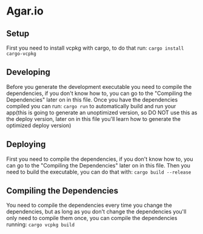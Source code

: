 # Agar.io

## Setup
First you need to install vcpkg with cargo, to do that run: `cargo install cargo-vcpkg`

## Developing
Before you generate the development executable you need to compile the dependencies, if you don't know how to, you can go to the "Compiling the Dependencies" later on in this file.
Once you have the dependencies compiled you can run: `cargo run` to automatically build and run your app(this is going to generate an unoptimized version, so DO NOT use this as the deploy version, later on in this file you'll learn how to generate the optimized deploy version)

## Deploying
First you need to compile the dependencies, if you don't know how to, you can go to the "Compiling the Dependencies" later on in this file. 
Then you need to build the executable, you can do that with: `cargo build --release`

## Compiling the Dependencies
You need to compile the dependencies every time you change the dependencies, but as long as you don't change the dependencies you'll only need to compile them once, you can compile the dependencies running: `cargo vcpkg build`
